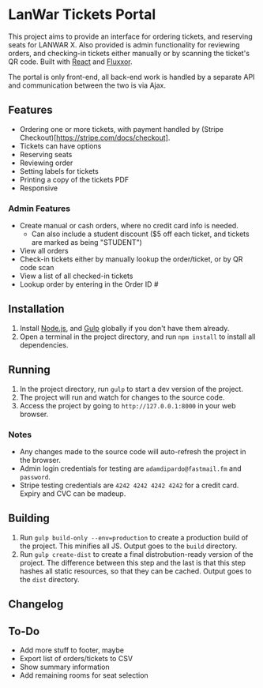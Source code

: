 # LanWar Tickets Portal

This project aims to provide an interface for ordering tickets, and reserving seats for LANWAR X. Also provided is admin functionality for reviewing orders, and checking-in tickets either manually or by scanning the ticket's QR code. Built with [React](http://facebook.github.io/react/) and [Fluxxor](http://fluxxor.com).

The portal is only front-end, all back-end work is handled by a separate API and communication between the two is via Ajax.

## Features

* Ordering one or more tickets, with payment handled by (Stripe Checkout)[https://stripe.com/docs/checkout].
* Tickets can have options
* Reserving seats
* Reviewing order
* Setting labels for tickets
* Printing a copy of the tickets PDF
* Responsive

### Admin Features

* Create manual or cash orders, where no credit card info is needed.
  * Can also include a student discount ($5 off each ticket, and tickets are marked as being "STUDENT")
* View all orders
* Check-in tickets either by manually lookup the order/ticket, or by QR code scan
* View a list of all checked-in tickets
* Lookup order by entering in the Order ID #

## Installation

1. Install [Node.js](nodejs.org), and [Gulp](http://gulpjs.com/) globally if you don't have them already.
2. Open a terminal in the project directory, and run `npm install` to install all dependencies.

## Running

1. In the project directory, run `gulp` to start a dev version of the project.
2. The project will run and watch for changes to the source code.
3. Access the project by going to `http://127.0.0.1:8000` in your web browser.

### Notes

* Any changes made to the source code will auto-refresh the project in the browser.
* Admin login credentials for testing are `adamdipardo@fastmail.fm` and `password`.
* Stripe testing credentials are `4242 4242 4242 4242` for a credit card. Expiry and CVC can be madeup.

## Building

1. Run `gulp build-only --env=production` to create a production build of the project. This minifies all JS. Output goes to the `build` directory.
2. Run `gulp create-dist` to create a final distrobution-ready version of the project. The difference between this step and the last is that this step hashes all static resources, so that they can be cached. Output goes to the `dist` directory.

## Changelog

## To-Do

* Add more stuff to footer, maybe
* Export list of orders/tickets to CSV
* Show summary information
* Add remaining rooms for seat selection